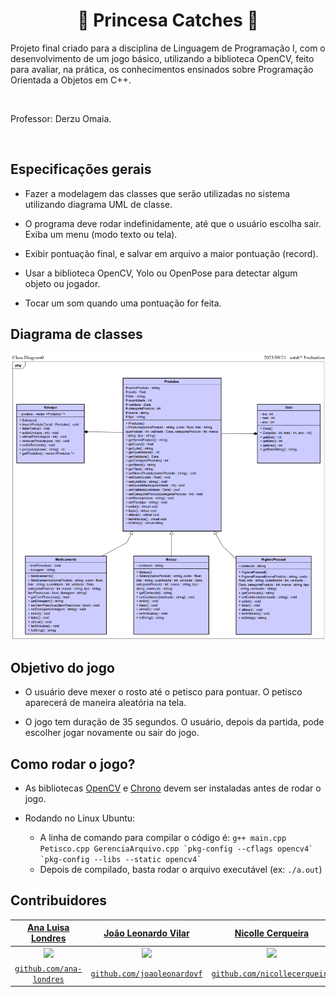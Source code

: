 <h1 align="center"> 🐶  Princesa Catches  🐶</h1>

</h1>
Projeto final criado para a disciplina de Linguagem de Programação I, com o desenvolvimento de um jogo básico, utilizando a biblioteca OpenCV, feito para avaliar, na prática, os conhecimentos ensinados sobre Programação Orientada a Objetos em C++.

<p>&nbsp;</p>

Professor: Derzu Omaia.

<p>&nbsp;</p>

## Especificações gerais

-  Fazer a modelagem das classes que serão utilizadas no sistema utilizando diagrama UML de classe.

- O programa deve rodar indefinidamente, até que o usuário escolha sair. Exiba um menu (modo texto ou tela).

-  Exibir pontuação final, e salvar em arquivo a maior pontuação (record).

- Usar a biblioteca OpenCV, Yolo ou OpenPose para detectar algum objeto ou jogador.

- Tocar um som quando uma pontuação for feita.


## Diagrama de classes

![Diagrama](https://github.com/ana-londres/farmacia-CRUD/blob/main/CrudAstahUML.png?raw=true)

## Objetivo do jogo
- O usuário deve mexer o rosto até o petisco para pontuar. O petisco aparecerá de maneira aleatória na tela.

- O jogo tem duração de 35 segundos. O usuário, depois da partida, pode escolher jogar novamente ou sair do jogo.

## Como rodar o jogo?
- As bibliotecas [OpenCV](https://sites.google.com/site/derzuomaia/tutoriais/instala%C3%A7%C3%A3o-opencv-no-linux-ubuntu) e [Chrono](https://api.projectchrono.org/tutorial_install_chrono.html) devem ser instaladas antes de rodar o jogo.

- Rodando no Linux Ubuntu:
    - A linha de comando para compilar o código é: ```g++ main.cpp Petisco.cpp GerenciaArquivo.cpp `pkg-config --cflags opencv4` `pkg-config --libs --static opencv4` ```
    - Depois de compilado, basta rodar o arquivo executável (ex: ```./a.out```)

## Contribuidores

| <a href="https://www.linkedin.com/in/analondres/" target="_blank">**Ana Luisa Londres**</a> | <a href="https://www.linkedin.com/in/jo%C3%A3o-leonardo-vilar-ferreira-163730291/" target="_blank">**João Leonardo Vilar**</a> | <a href="https://www.linkedin.com/in/nicolle-cerqueira-086578291/" target="_blank">**Nicolle Cerqueira**</a> |
| :---------------------------------------------------------------------------------------: | :-----------------------------------------------------------------------------------------: | :---------------------------------------------------------------------------------------: |
| <img src="https://avatars.githubusercontent.com/u/125302336?v=4" width="200px">          | <img src="https://avatars.githubusercontent.com/u/130939869?v=4" width="200px">          | <img src="https://avatars.githubusercontent.com/u/125302668?v=4" width="200px">          |
| <a href="https://github.com/ana-londres" target="_blank">`github.com/ana-londres`</a>  | <a href="https://github.com/joaoleonardovf" target="_blank">`github.com/joaoleonardovf`</a> | <a href="https://github.com/nicollecerqueira" target="_blank">`github.com/nicollecerqueira`</a> |